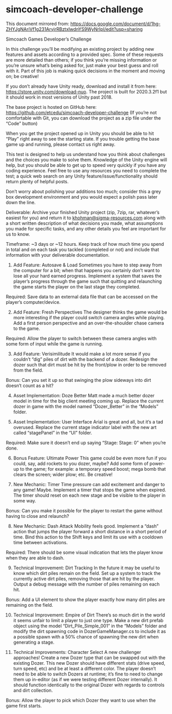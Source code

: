 # simcoach-developer-challenge

This document mirrored from: https://docs.google.com/document/d/1hg-ZHYJgNAriVf1g231ArvjrRBztxIwdnYS9WyNrIpI/edit?usp=sharing

Simcoach Games Developer’s Challenge

In this challenge you’ll be modifying an existing project by adding new features and assets according to a provided spec. Some of these requests are more detailed than others; if you think you’re missing information or you’re unsure what’s being asked for, just make your best guess and roll with it. Part of this job is making quick decisions in the moment and moving on; be creative!

If you don’t already have Unity ready, download and install it from here: https://store.unity.com/download-nuo. The project is built for 2020.3.2f1 but it should work in most versions of Unity past 2018.

The base project is hosted on GitHub here: https://github.com/etcedu/simcoach-developer-challenge
(If you’re not comfortable with Git, you can download the project as a zip file under the “Code” button)

When you get the project opened up in Unity you should be able to hit “Play” right away to see the starting state. If you trouble getting the base game up and running, please contact us right away.

This test is designed to help us understand how you think about challenges and the choices you make to solve them. Knowledge of the Unity engine will help, but you should be able to get up to speed very quickly if you have any coding experience. Feel free to use any resources you need to complete the test; a quick web search on any Unity feature/issue/functionality should return plenty of helpful posts.

Don’t worry about polishing your additions too much; consider this a grey box development environment and you would expect a polish pass later down the line.

Deliverable: Archive your finished Unity project (zip, 7zip, rar, whatever’s easiest for you) and return it to 
khohman@sigma-resources.com along with a short written description of what decisions you made, what assumptions you made for specific tasks, and any other details you feel are important for us to know.

Timeframe: ~3 days or ~12 hours. Keep track of how much time you spend in total and on each task you tackled (completed or not) and include that information with your deliverable documentation.

1. Add Feature: Autosave & Load
Sometimes you have to step away from the computer for a bit; when that happens you certainly don’t want to lose all your hard earned progress. Implement a system that saves the player’s progress through the game such that quitting and relaunching the game starts the player on the last stage they completed.

Required: Save data to an external data file that can be accessed on the player’s computer/device.

2. Add Feature: Fresh Perspectives
The designer thinks the game would be more interesting if the player could switch camera angles while playing. Add a first person perspective and an over-the-shoulder chase camera to the game.

Required: Allow the player to switch between these camera angles with some form of input while the game is running.

3. Add Feature: Verisimilitude
It would make a lot more sense if you couldn’t “dig” piles of dirt with the backend of a dozer. Redesign the dozer such that dirt must be hit by the front/plow in order to be removed from the field.

Bonus: Can you set it up so that swinging the plow sideways into dirt doesn’t count as a hit?

4. Asset Implementation: Doze Better
Matt made a much better dozer model in time for the big client meeting coming up. Replace the current dozer in game with the model named “Dozer_Better” in the “Models” folder.

5. Asset Implementation: User Interface
Arial is great and all, but it’s a tad overused. Replace the current stage indicator label with the new art called “stagePanel” in the “UI” folder.

Required: Make sure it doesn’t end up saying “Stage: Stage: 0” when you’re done.
	
6. Bonus Feature: Ultimate Power
This game could be even more fun if you could, say, add rockets to you dozer, maybe? Add some form of power-up to the game; for example: a temporary speed boost; mega bomb that clears the screen; wider plow; etc. Be creative! 

7. New Mechanic: Timer
Time pressure can add excitement and danger to any game! Maybe. Implement a timer that stops the game when expired. The timer should reset on each new stage and be visible to the player in some way.

Bonus: Can you make it possible for the player to restart the game without having to close and relaunch?

8. New Mechanic: Dash Attack
Mobility feels good. Implement a “dash” action that jumps the player forward a short distance in a short period of time. Bind this action to the Shift keys and limit its use with a cooldown time between activations.

Required: There should be some visual indication that lets the player know when they are able to dash.

9. Technical Improvement: Dirt Tracking
In the future it may be useful to know which dirt piles remain on the field. Set up a system to track the currently active dirt piles, removing those that are hit by the player. Output a debug message with the number of piles remaining on each hit.

Bonus: Add a UI element to show the player exactly how many dirt piles are remaining on the field.

10. Technical Improvement: Empire of Dirt
There’s so much dirt in the world it seems unfair to limit a player to just one type. Make a new dirt prefab object using the model “Dirt_Pile_Simple_001” in the “Models” folder and modify the dirt spawning code in DozerGameManager.cs to include it as a possible spawn with a 50% chance of spawning the new dirt when generating a stage.

12. Technical Improvements: Character Select
A new challenger approaches! Create a new Dozer type that can be swapped out with the existing Dozer. This new Dozer should have different stats (drive speed, turn speed, etc) and be at least a different color. The player doesn’t need to be able to switch Dozers at runtime; it’s fine to need to change them up in-editor (as if we were testing different Dozer internally). It should function identically to the original Dozer with regards to controls and dirt collection.

Bonus: Allow the player to pick which Dozer they want to use when the game first starts.
